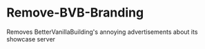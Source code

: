 # Remove-BVB-Branding
Removes BetterVanillaBuilding's annoying advertisements about its showcase server
